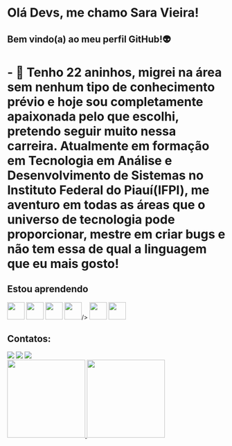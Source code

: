 # Olá Devs, me chamo Sara Vieira! 
## Bem vindo(a) ao meu perfil GitHub!👽

# - 🌈 Tenho 22 aninhos, migrei na área sem nenhum tipo de conhecimento prévio e hoje sou completamente apaixonada pelo que escolhi, pretendo seguir muito nessa carreira. Atualmente em formação em Tecnologia em Análise e Desenvolvimento de Sistemas no Instituto Federal do Piauí(IFPI), me aventuro em todas as áreas que o universo de tecnologia pode proporcionar, mestre em criar bugs e não tem essa de qual a linguagem que eu mais gosto!

## Estou aprendendo

<img loading="lazy" src="https://cdn.jsdelivr.net/gh/devicons/devicon/icons/git/git-original.svg" width="40" height="40"/>
<img loading="lazy" src="https://cdn.jsdelivr.net/gh/devicons/devicon/icons/github/github-original.svg" width="40" heigth="40"/>
<img loading="lazy" src="https://cdn.jsdelivr.net/gh/devicons/devicon/icons/python/python-original.svg" width="40" heigth="40"/>
<img loading="lazy" src="https://cdn.jsdelivr.net/gh/devicons/devicon/icons/javascript/javascript-original.svg"
width="40" heigth="40"/>/>
<img loading="lazy" src="https://cdn.jsdelivr.net/gh/devicons/devicon/icons/typescript/typescript-original.svg" width="40" heigth="40"/>
<img loading="lazy" src="https://cdn.jsdelivr.net/gh/devicons/devicon/icons/html5/html5-original.svg" width="40" heigth="40"/>

## Contatos:

<div>
<a href="https://saravieira.dev" target="_blank"><img loading="lazy" src="https://img.shields.io/badge/-Instagram-%23E4405F?style=for-the-badge&logo=instagram&logoColor=white" target="_blank"></a>
<a href = "mailto:srbecky02@gmail.com"><img loading="lazy" src="https://img.shields.io/badge/Gmail-D14836?style=for-the-badge&logo=gmail&logoColor=white" target="_blank"></a>
<a href="https://www.linkedin.com/in/sara-vieira-64189b1b3" target="_blank"><img loading="lazy" src="https://img.shields.io/badge/-LinkedIn-%230077B5?style=for-the-badge&logo=linkedin&logoColor=white" target="_blank"></a>   
<div>


<div>
<a href="https://github.com/thedevsara">
<img loading="lazy" height="180em" src="https://github-readme-stats.vercel.app/api/top-langs/?thedevsara-aqui&layout=compact&langs_count=7&theme=dracula"/>
<img loading="lazy" height="180em" src="https://github-readme-stats.vercel.app/api?thedevsarai&show_icons=true&theme=dracula&include_all_commits=true&count_private=true"/>
</div>



